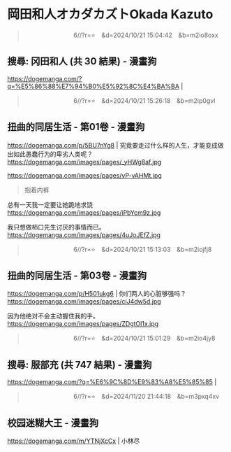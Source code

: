# 岡田和人オカダカズトOkada Kazuto

>　　　　　　　　6//?r=⭐　&d=2024/10/21 15:04:42　&b=m2io8oxx
## 搜尋: 冈田和人 (共 30 結果) - 漫畫狗
https://dogemanga.com/?q=%E5%86%88%E7%94%B0%E5%92%8C%E4%BA%BA
|

>　　　　　　　　6//?r=⭐　&d=2024/10/21 15:26:18　&b=m2ip0gvl
## 扭曲的同居生活 - 第01卷 - 漫畫狗
https://dogemanga.com/p/5BU7nYg8
|
究竟要走过什么样的人生，才能变成做出如此愚蠢行为的卑劣人类呢？
https://dogemanga.com/images/pages/_yHWg8af.jpg

https://dogemanga.com/images/pages/yP-vAHMt.jpg
>抱着内裤

总有一天我一定要让她跪地求饶
https://dogemanga.com/images/pages/iPbYcm9z.jpg

我只想做柿口先生讨厌的事情而已。
https://dogemanga.com/images/pages/4uJoJEfZ.jpg

>　　　　　　　　6//?r=⭐　&d=2024/10/21 15:13:03　&b=m2iojfj8
## 扭曲的同居生活 - 第03卷 - 漫畫狗
https://dogemanga.com/p/H501ukg6
|
你们两人的心脏够强吗？
https://dogemanga.com/images/pages/ciJ4dw5d.jpg

因为他绝对不会主动握住我的手。
https://dogemanga.com/images/pages/ZDgtOl1x.jpg

>　　　　　　　　6//?r=⭐　&d=2024/10/21 15:01:29　&b=m2io4jy8
## 搜尋: 服部充 (共 747 結果) - 漫畫狗
https://dogemanga.com/?q=%E6%9C%8D%E9%83%A8%E5%85%85
|

>　　　　　　　　6//?r=⭐　&d=2024/11/20 21:44:18　&b=m3pxq4xv
## 校园迷糊大王 - 漫畫狗
https://dogemanga.com/m/YTNjXcCx
|
小林尽
